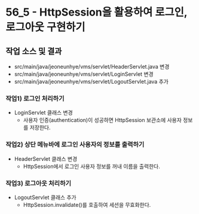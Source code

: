 # 56_5 - HttpSession을 활용하여 로그인, 로그아웃 구현하기

## 작업 소스 및 결과

- src/main/java/jeoneunhye/vms/servlet/HeaderServlet.java 변경
- src/main/java/jeoneunhye/vms/servlet/LoginServlet 변경
- src/main/java/jeoneunhye/vms/servlet/LogoutServlet.java 추가

### 작업1) 로그인 처리하기

- LoginServlet 클래스 변경
    - 사용자 인증(authentication)이 성공하면 HttpSession 보관소에 사용자 정보를 저장한다.

### 작업2) 상단 메뉴바에 로그인 사용자의 정보를 출력하기

- HeaderServlet 클래스 변경
    - HttpSession에서 로그인 사용자 정보를 꺼내 이름을 출력한다.

### 작업3) 로그아웃 처리하기

- LogoutServlet 클래스 추가
    - HttpSession.invalidate()를 호출하여 세션을 무효화한다.